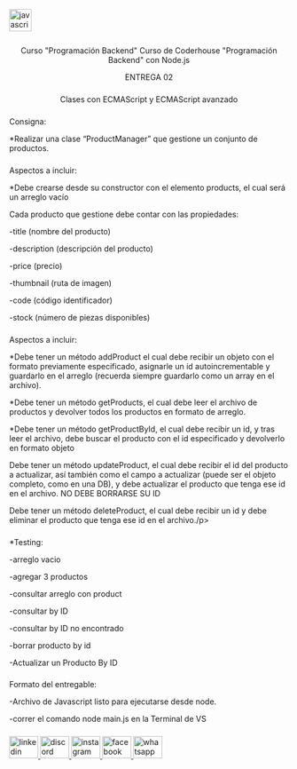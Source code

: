 <div align="left">
  <img src="https://cdn.jsdelivr.net/gh/devicons/devicon/icons/javascript/javascript-original.svg" height="40" alt="javascript logo"  />
  <img width="12" />
</div>

###
<p align="center">Curso "Programación Backend" Curso de Coderhouse "Programación Backend" con Node.js</p>
<p align="center">ENTREGA 02</p>

###
<p align="center">Clases con ECMAScript y ECMAScript avanzado</p>

###

<p align="left">Consigna:</p>
<p align="left">*Realizar una clase “ProductManager” que gestione un conjunto de productos.</p>

###

<p align="left">Aspectos a incluir:</p>
<p align="left">*Debe crearse desde su constructor con el elemento products, el cual será un arreglo vacío</p>

<p align="left">Cada producto que gestione debe contar con las propiedades:</p>
<p align="left">-title (nombre del producto)</p>
<p align="left">-description (descripción del producto)</p>
<p align="left">-price (precio)</p>
<p align="left">-thumbnail (ruta de imagen)</p>
<p align="left">-code (código identificador)</p>
<p align="left">-stock (número de piezas disponibles)</p>

###

<p align="left">Aspectos a incluir:</p>
<p align="left">*Debe tener un método addProduct el cual debe recibir un objeto con el formato previamente especificado, asignarle un id autoincrementable y guardarlo en el arreglo (recuerda siempre guardarlo como un array en el archivo).</p>
<p align="left">*Debe tener un método getProducts, el cual debe leer el archivo de productos y devolver todos los productos en formato de arreglo.
</p>
<p align="left">*Debe tener un método getProductById, el cual debe recibir un id, y tras leer el archivo, debe buscar el producto con el id especificado y devolverlo en formato objeto
<p align="left">Debe tener un método updateProduct, el cual debe recibir el id del producto a actualizar, así también como el campo a actualizar (puede ser el objeto completo, como en una DB), y debe actualizar el producto que tenga ese id en el archivo. NO DEBE BORRARSE SU ID 
</p>
<p align="left">Debe tener un método deleteProduct, el cual debe recibir un id y debe eliminar el producto que tenga ese id en el archivo./p>
<p align="left"></p>

###


<p align="left">*Testing:</p>
    <p align="left">-arreglo vacio</p>
    <p align="left">-agregar 3 productos</p>
    <p align="left">-consultar arreglo con product</p>
    <p align="left">-consultar by ID</p>
    <p align="left">-consultar by ID no encontrado</p>
    <p align="left">-borrar producto by id</p>
    <p align="left">-Actualizar un Producto By ID</p>

###


<p align="left">Formato del entregable:</p>
    <p align="left">-Archivo de Javascript listo para ejecutarse desde node.</p>
    <p align="left">-correr el comando node main.js en la Terminal de VS</p>

###

<div align="left">
  <a href="https://www.linkedin.com/in/matias-werjman/" target="_blank">
    <img src="https://raw.githubusercontent.com/maurodesouza/profile-readme-generator/master/src/assets/icons/social/linkedin/default.svg" width="52" height="40" alt="linkedin logo"  />
  </a>
  <a href="matiasjaw80" target="_blank">
    <img src="https://raw.githubusercontent.com/maurodesouza/profile-readme-generator/master/src/assets/icons/social/discord/default.svg" width="52" height="40" alt="discord logo"  />
  </a>
  <a href="https://www.instagram.com/matiasjaw80/" target="_blank">
    <img src="https://raw.githubusercontent.com/maurodesouza/profile-readme-generator/master/src/assets/icons/social/instagram/default.svg" width="52" height="40" alt="instagram logo"  />
  </a>
  <a href="https://www.facebook.com/matiasw80/" target="_blank">
    <img src="https://raw.githubusercontent.com/maurodesouza/profile-readme-generator/master/src/assets/icons/social/facebook/default.svg" width="52" height="40" alt="facebook logo"  />
  </a>
  <a href="https://wa.me/5493462541444" target="_blank">
    <img src="https://raw.githubusercontent.com/maurodesouza/profile-readme-generator/master/src/assets/icons/social/whatsapp/default.svg" width="52" height="40" alt="whatsapp logo"  />
  </a>
</div>

###  
